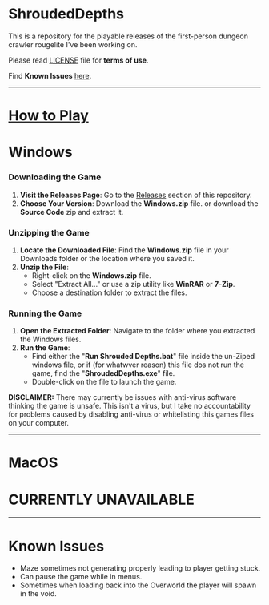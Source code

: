 # ShroudedDepths

This is a repository for the playable releases of the first-person dungeon crawler rougelite I've been working on.

Please read [LICENSE](/LICENSE.md) file for **terms of use**.

Find **Known Issues** [here](#known-issues).

---

# <u>**How to Play**</u>

# Windows

### Downloading the Game

1. **Visit the Releases Page**: Go to the [Releases](https://github.com/KyanberuNoKage/ShroudedDepths/releases) section of this repository.
2. **Choose Your Version**: Download the **Windows.zip** file. or download the **Source Code** zip and extract it.

### Unzipping the Game

1. **Locate the Downloaded File**: Find the **Windows.zip** file in your Downloads folder or the location where you saved it.
2. **Unzip the File**:
   - Right-click on the **Windows.zip** file.
   - Select "Extract All..." or use a zip utility like **WinRAR** or **7-Zip**.
   - Choose a destination folder to extract the files.

### Running the Game

1. **Open the Extracted Folder**: Navigate to the folder where you extracted the Windows files.
2. **Run the Game**:
   - Find either the "**Run Shrouded Depths.bat**" file inside the un-Ziped windows file, or if (for whatwver reason) this file dos not run the game, find the "**ShroudedDepths.exe**" file.
   - Double-click on the file to launch the game.

**DISCLAIMER:** There may currently be issues with anti-virus software thinking the game is unsafe. This isn't a virus, but I take no accountability for problems caused by disabling anti-virus or whitelisting this games files on your computer.

---

# MacOS

# CURRENTLY UNAVAILABLE

---

# Known Issues

- Maze sometimes not generating properly leading to player getting stuck.
- Can pause the game while in menus.
- Sometimes when loading back into the Overworld the player will spawn in the void.
